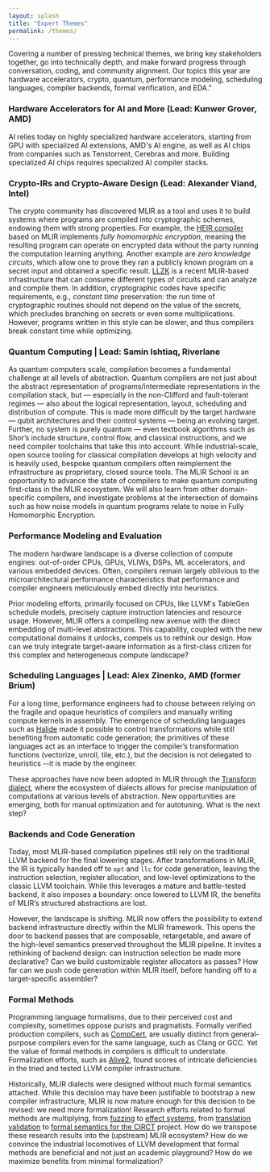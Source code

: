 ```yaml
---
layout: splash
title: "Expert Themes"
permalink: /themes/
---
```


Covering a number of pressing technical themes, we bring key stakeholders
together, go into technically depth, and make forward progress through
conversation, coding, and community alignment. Our topics this year are
hardware accelerators, crypto, quantum, performance modeling, scheduling
languages, compiler backends, formal verification, and EDA."

### Hardware Accelerators for AI and More (Lead: Kunwer Grover, AMD)

AI relies today on highly specialized hardware accelerators, starting from GPU with specialized AI extensions,
AMD's AI engine, as well as AI chips from companies such as Tenstorrent, Cerebras and more. Building specialized AI chips requires specialized AI compiler stacks.

### Crypto-IRs and Crypto-Aware Design (Lead: Alexander Viand, Intel)

The crypto community has discovered MLIR as a tool and uses it to build systems where programs are compiled into cryptographic schemes, endowing them with strong properties. For example, the [HEIR compiler](https://heir.dev/) based on MLIR implements *fully homomorphic encryption*, meaning the resulting program can operate on encrypted data without the party running the computation learning anything. Another example are *zero knowledge circuits*, which allow one to prove they ran a publicly known program on a secret input and obtained a specific result. [LLZK](https://veridise.github.io/llzk-lib/main/) is a recent MLIR-based infrastructure that can consume different types of circuits and can analyze and compile them. In addition, cryptographic codes have specific requirements, e.g., *constant time* preservation: the run time of cryptographic routines should not depend on the value of the secrets, which precludes branching on secrets or even some multiplications. However, programs written in this style can be slower, and thus compilers break constant time while optimizing.

### Quantum Computing | Lead: Samin Ishtiaq, Riverlane

As quantum computers scale, compilation becomes a fundamental challenge at all levels of abstraction. Quantum compilers are not just about the abstract representation of programs/intermediate representations in the compilation stack, but — especially in the non-Clifford and fault-tolerant regimes — also about the logical representation, layout, scheduling and distribution of compute. This is made more difficult by the target hardware — qubit architectures and their control systems — being an evolving target. 
Further, no system is purely quantum — even textbook algorithms such as Shor’s include structure, control flow, and classical instructions, and we need compiler toolchains that take this into account. While industrial-scale, open source tooling for classical compilation develops at high velocity and is heavily used, bespoke quantum compilers often reimplement the infrastructure as proprietary, closed source tools. 
The MLIR School is an opportunity to advance the state of compilers to make quantum computing first-class in the MLIR ecosystem. We will also learn from other domain-specific compilers, and investigate problems at the intersection of domains such as how noise models in quantum programs relate to noise in Fully Homomorphic Encryption.

### Performance Modeling and Evaluation

The modern hardware landscape is a diverse collection of compute engines: out-of-order CPUs, GPUs, VLIWs, DSPs, ML accelerators, and various embedded devices. Often, compilers remain largely oblivious to the microarchitectural performance characteristics that performance and compiler engineers meticulously embed directly into heuristics.

Prior modeling efforts, primarily focused on CPUs, like LLVM's TableGen schedule models, precisely capture instruction latencies and resource usage. However, MLIR offers a compelling new avenue with the direct embedding of multi-level abstractions. This capability, coupled with the new computational domains it unlocks, compels us to rethink our design. How can we truly integrate target-aware information as a first-class citizen for this complex and heterogeneous compute landscape?

### Scheduling Languages | Lead: Alex Zinenko, AMD (former Brium)

For a long time, performance engineers had to choose between relying on the fragile and opaque heuristics of compilers and manually writing compute kernels in assembly. The emergence of scheduling languages such as [Halide](https://halide-lang.org/) made it possible to control transformations while still benefiting from automatic code generation; the primitives of these languages act as an interface to trigger the compiler’s transformation functions (vectorize, unroll, tile, etc.), but the decision is not delegated to heuristics --it is made by the engineer.

These approaches have now been adopted in MLIR through the [Transform dialect](https://mlir.llvm.org/docs/Dialects/Transform/), where the ecosystem of dialects allows for precise manipulation of computations at various levels of abstraction. New opportunities are emerging, both for manual optimization and for autotuning. What is the next step?

### Backends and Code Generation

Today, most MLIR-based compilation pipelines still rely on the traditional LLVM backend for the final lowering stages. After transformations in MLIR, the IR is typically handed off to ```opt``` and ```llc``` for code generation, leaving the instruction selection, register allocation, and low-level optimizations to the classic LLVM toolchain. While this leverages a mature and battle-tested backend, it also imposes a boundary: once lowered to LLVM IR, the benefits of MLIR’s structured abstractions are lost.

However, the landscape is shifting. MLIR now offers the possibility to extend backend infrastructure directly within the MLIR framework. This opens the door to backend passes that are composable, retargetable, and aware of the high-level semantics preserved throughout the MLIR pipeline. It invites a rethinking of backend design: can instruction selection be made more declarative? Can we build customizable register allocators as passes? How far can we push code generation within MLIR itself, before handing off to a target-specific assembler?

### Formal Methods

Programming language formalisms, due to their perceived cost and complexity, sometimes oppose purists and pragmatists. Formally verified production compilers, such as [CompCert](https://compcert.org/), are usually distinct from general-purpose compilers even for the same language, such as Clang or GCC. Yet the value of formal methods in compilers is difficult to understate. Formalization efforts, such as [Alive2](https://github.com/AliveToolkit/alive2), found scores of intricate deficiencies in the tried and tested LLVM compiler infrastructure.

Historically, MLIR dialects were designed without much formal semantics attached. While this decision may have been justifiable to bootstrap a new compiler infrastructure, MLIR is now mature enough for this decision to be revised: we need more formalization! Research efforts related to formal methods are multiplying, from [fuzzing](https://dl.acm.org/doi/abs/10.1145/3650212.3680360) to [effect systems](https://dl.acm.org/doi/abs/10.1145/3597926.3605239), from [translation validation](http://www.worldscientific.com/doi/abs/10.1142/S021819402450030X) to [formal semantics for the CIRCT](https://arxiv.org/abs/2404.18756) project. How do we transpose these research results into the (upstream) MLIR ecosystem? How do we convince the industrial locomotives of LLVM development that formal methods are beneficial and not just an academic playground? How do we maximize benefits from minimal formalization?

